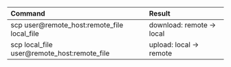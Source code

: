 | Command                                     | Result                    |
| :--                                         | :--                       |
| scp user@remote_host:remote_file local_file | download: remote -> local |
| scp local_file user@remote_host:remote_file | upload: local -> remote   |